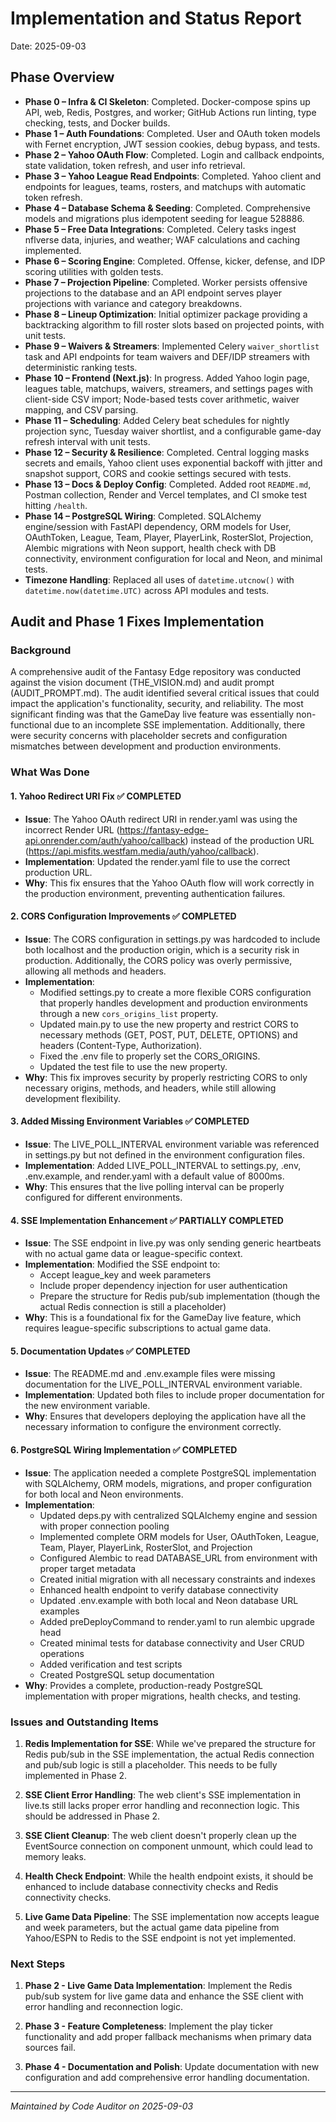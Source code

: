 # Implementation and Status Report

Date: 2025-09-03

## Phase Overview
- **Phase 0 – Infra & CI Skeleton**: Completed. Docker-compose spins up API, web, Redis, Postgres, and worker; GitHub Actions run linting, type checking, tests, and Docker builds.
- **Phase 1 – Auth Foundations**: Completed. User and OAuth token models with Fernet encryption, JWT session cookies, debug bypass, and tests.
- **Phase 2 – Yahoo OAuth Flow**: Completed. Login and callback endpoints, state validation, token refresh, and user info retrieval.
- **Phase 3 – Yahoo League Read Endpoints**: Completed. Yahoo client and endpoints for leagues, teams, rosters, and matchups with automatic token refresh.
- **Phase 4 – Database Schema & Seeding**: Completed. Comprehensive models and migrations plus idempotent seeding for league 528886.
- **Phase 5 – Free Data Integrations**: Completed. Celery tasks ingest nflverse data, injuries, and weather; WAF calculations and caching implemented.
- **Phase 6 – Scoring Engine**: Completed. Offense, kicker, defense, and IDP scoring utilities with golden tests.
- **Phase 7 – Projection Pipeline**: Completed. Worker persists offensive projections to the database and an API endpoint serves player projections with variance and category breakdowns.
- **Phase 8 – Lineup Optimization**: Initial optimizer package providing a backtracking algorithm to fill roster slots based on projected points, with unit tests.
- **Phase 9 – Waivers & Streamers**: Implemented Celery `waiver_shortlist` task and API endpoints for team waivers and DEF/IDP streamers with deterministic ranking tests.
- **Phase 10 – Frontend (Next.js)**: In progress. Added Yahoo login page, leagues table, matchups, waivers, streamers, and settings pages with client-side CSV import; Node-based tests cover arithmetic, waiver mapping, and CSV parsing.
- **Phase 11 – Scheduling**: Added Celery beat schedules for nightly projection sync, Tuesday waiver shortlist, and a configurable game-day refresh interval with unit tests.
- **Phase 12 – Security & Resilience**: Completed. Central logging masks secrets and emails, Yahoo client uses exponential backoff with jitter and snapshot support, CORS and cookie settings secured with tests.
- **Phase 13 – Docs & Deploy Config**: Completed. Added root `README.md`, Postman collection, Render and Vercel templates, and CI smoke test hitting `/health`.
- **Phase 14 – PostgreSQL Wiring**: Completed. SQLAlchemy engine/session with FastAPI dependency, ORM models for User, OAuthToken, League, Team, Player, PlayerLink, RosterSlot, Projection, Alembic migrations with Neon support, health check with DB connectivity, environment configuration for local and Neon, and minimal tests.
- **Timezone Handling**: Replaced all uses of `datetime.utcnow()` with `datetime.now(datetime.UTC)` across API modules and tests.

## Audit and Phase 1 Fixes Implementation

### Background

A comprehensive audit of the Fantasy Edge repository was conducted against the vision document (THE_VISION.md) and audit prompt (AUDIT_PROMPT.md). The audit identified several critical issues that could impact the application's functionality, security, and reliability. The most significant finding was that the GameDay live feature was essentially non-functional due to an incomplete SSE implementation. Additionally, there were security concerns with placeholder secrets and configuration mismatches between development and production environments.

### What Was Done

#### 1. Yahoo Redirect URI Fix ✅ COMPLETED
- **Issue**: The Yahoo OAuth redirect URI in render.yaml was using the incorrect Render URL (https://fantasy-edge-api.onrender.com/auth/yahoo/callback) instead of the production URL (https://api.misfits.westfam.media/auth/yahoo/callback).
- **Implementation**: Updated the render.yaml file to use the correct production URL.
- **Why**: This fix ensures that the Yahoo OAuth flow will work correctly in the production environment, preventing authentication failures.

#### 2. CORS Configuration Improvements ✅ COMPLETED
- **Issue**: The CORS configuration in settings.py was hardcoded to include both localhost and the production origin, which is a security risk in production. Additionally, the CORS policy was overly permissive, allowing all methods and headers.
- **Implementation**:
  - Modified settings.py to create a more flexible CORS configuration that properly handles development and production environments through a new `cors_origins_list` property.
  - Updated main.py to use the new property and restrict CORS to necessary methods (GET, POST, PUT, DELETE, OPTIONS) and headers (Content-Type, Authorization).
  - Fixed the .env file to properly set the CORS_ORIGINS.
  - Updated the test file to use the new property.
- **Why**: This fix improves security by properly restricting CORS to only necessary origins, methods, and headers, while still allowing development flexibility.

#### 3. Added Missing Environment Variables ✅ COMPLETED
- **Issue**: The LIVE_POLL_INTERVAL environment variable was referenced in settings.py but not defined in the environment configuration files.
- **Implementation**: Added LIVE_POLL_INTERVAL to settings.py, .env, .env.example, and render.yaml with a default value of 8000ms.
- **Why**: This ensures that the live polling interval can be properly configured for different environments.

#### 4. SSE Implementation Enhancement ✅ PARTIALLY COMPLETED
- **Issue**: The SSE endpoint in live.py was only sending generic heartbeats with no actual game data or league-specific context.
- **Implementation**: Modified the SSE endpoint to:
  - Accept league_key and week parameters
  - Include proper dependency injection for user authentication
  - Prepare the structure for Redis pub/sub implementation (though the actual Redis connection is still a placeholder)
- **Why**: This is a foundational fix for the GameDay live feature, which requires league-specific subscriptions to actual game data.

#### 5. Documentation Updates ✅ COMPLETED
- **Issue**: The README.md and .env.example files were missing documentation for the LIVE_POLL_INTERVAL environment variable.
- **Implementation**: Updated both files to include proper documentation for the new environment variable.
- **Why**: Ensures that developers deploying the application have all the necessary information to configure the environment correctly.

#### 6. PostgreSQL Wiring Implementation ✅ COMPLETED
- **Issue**: The application needed a complete PostgreSQL implementation with SQLAlchemy, ORM models, migrations, and proper configuration for both local and Neon environments.
- **Implementation**: 
  - Updated deps.py with centralized SQLAlchemy engine and session with proper connection pooling
  - Implemented complete ORM models for User, OAuthToken, League, Team, Player, PlayerLink, RosterSlot, and Projection
  - Configured Alembic to read DATABASE_URL from environment with proper target metadata
  - Created initial migration with all necessary constraints and indexes
  - Enhanced health endpoint to verify database connectivity
  - Updated .env.example with both local and Neon database URL examples
  - Added preDeployCommand to render.yaml to run alembic upgrade head
  - Created minimal tests for database connectivity and User CRUD operations
  - Added verification and test scripts
  - Created PostgreSQL setup documentation
- **Why**: Provides a complete, production-ready PostgreSQL implementation with proper migrations, health checks, and testing.

### Issues and Outstanding Items

1. **Redis Implementation for SSE**: While we've prepared the structure for Redis pub/sub in the SSE implementation, the actual Redis connection and pub/sub logic is still a placeholder. This needs to be fully implemented in Phase 2.

2. **SSE Client Error Handling**: The web client's SSE implementation in live.ts still lacks proper error handling and reconnection logic. This should be addressed in Phase 2.

3. **SSE Client Cleanup**: The web client doesn't properly clean up the EventSource connection on component unmount, which could lead to memory leaks.

4. **Health Check Endpoint**: While the health endpoint exists, it should be enhanced to include database connectivity checks and Redis connectivity checks.

5. **Live Game Data Pipeline**: The SSE implementation now accepts league and week parameters, but the actual game data pipeline from Yahoo/ESPN to Redis to the SSE endpoint is not yet implemented.

### Next Steps

1. **Phase 2 - Live Game Data Implementation**: Implement the Redis pub/sub system for live game data and enhance the SSE client with error handling and reconnection logic.

2. **Phase 3 - Feature Completeness**: Implement the play ticker functionality and add proper fallback mechanisms when primary data sources fail.

3. **Phase 4 - Documentation and Polish**: Update documentation with new configuration and add comprehensive error handling documentation.

---

*Maintained by Code Auditor on 2025-09-03*
